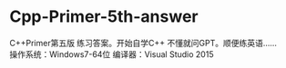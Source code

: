 # Cpp-Primer-5th-answer
C++Primer第五版 练习答案。开始自学C++ 不懂就问GPT。顺便练英语……  
操作系统：Windows7-64位 编译器：Visual Studio 2015
